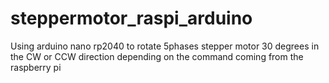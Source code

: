 # steppermotor_raspi_arduino
Using arduino nano rp2040 to rotate 5phases stepper motor 30 degrees in the CW or CCW direction depending on the command coming from the raspberry pi
